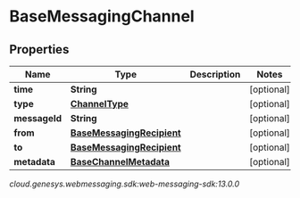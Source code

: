 # BaseMessagingChannel


## Properties

| Name | Type | Description | Notes |
| ------------ | ------------- | ------------- | ------------- |
| **time** | **String** |  |  [optional] |
| **type** | [**ChannelType**](ChannelType) |  |  [optional] |
| **messageId** | **String** |  |  [optional] |
| **from** | [**BaseMessagingRecipient**](BaseMessagingRecipient) |  |  [optional] |
| **to** | [**BaseMessagingRecipient**](BaseMessagingRecipient) |  |  [optional] |
| **metadata** | [**BaseChannelMetadata**](BaseChannelMetadata) |  |  [optional] |




_cloud.genesys.webmessaging.sdk:web-messaging-sdk:13.0.0_

